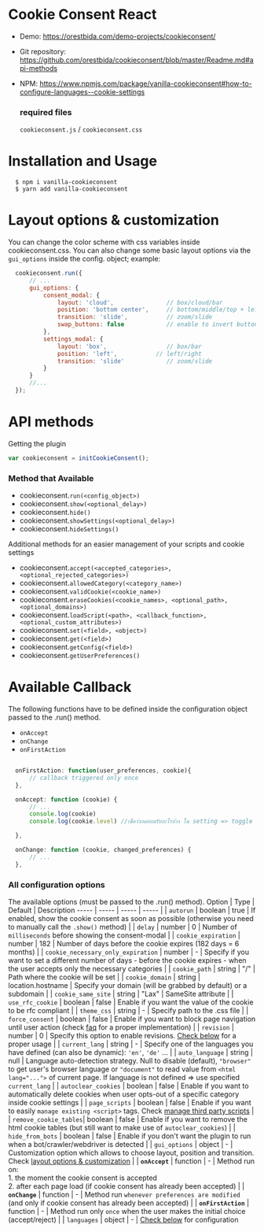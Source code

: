 # Cookie Consent React

* Demo: https://orestbida.com/demo-projects/cookieconsent/

* Git repository: https://github.com/orestbida/cookieconsent/blob/master/Readme.md#api-methods

* NPM: https://www.npmjs.com/package/vanilla-cookieconsent#how-to-configure-languages--cookie-settings


  ### required files
  `cookieconsent.js`  / `cookieconsent.css`


# Installation and Usage

      $ npm i vanilla-cookieconsent
      $ yarn add vanilla-cookieconsent

# Layout options & customization
You can change the color scheme with css variables inside cookieconsent.css. You can also change some basic layout options via the `gui_options` inside the config. object; example:
```js
  cookieconsent.run({
      // ...
      gui_options: {
          consent_modal: {
              layout: 'cloud',               // box/cloud/bar
              position: 'bottom center',     // bottom/middle/top + left/right/center
              transition: 'slide',           // zoom/slide
              swap_buttons: false            // enable to invert buttons
          },
          settings_modal: {
              layout: 'box',                 // box/bar
              position: 'left',           // left/right
              transition: 'slide'            // zoom/slide
          }
      }
      //...
  });
```
      
# API methods
Getting the plugin
```js
var cookieconsent = initCookieConsent();
```

### Method that Available

  * cookieconsent.`run(<config_object>)`
  * cookieconsent.`show(<optional_delay>)`
  * cookieconsent.`hide()`
  * cookieconsent.`showSettings(<optional_delay>)`
  * cookieconsent.`hideSettings()`

Additional methods for an easier management of your scripts and cookie settings


  * cookieconsent.`accept(<accepted_categories>, <optional_rejected_categories>)`
  * cookieconsent.`allowedCategory(<category_name>)`
  * cookieconsent.`validCookie(<cookie_name>)`
  * cookieconsent.`eraseCookies(<cookie_names>, <optional_path>, <optional_domains>)`
  * cookieconsent.`loadScript(<path>, <callback_function>, <optional_custom_attributes>)`
  * cookieconsent.`set(<field>, <object>)`
  * cookieconsent.`get(<field>)`
  * cookieconsent.`getConfig(<field>)`
  * cookieconsent.`getUserPreferences()`


# Available Callback
The following functions have to be defined inside the configuration object passed to the .run() method.
  * `onAccept`
  * `onChange`
  * `onFirstAction`

```js

  onFirstAction: function(user_preferences, cookie){
      // callback triggered only once
  },

  onAccept: function (cookie) {
      // ...
      console.log(cookie)
      console.log(cookie.level) //เช็คว่ากดยอมรับอะไรบ้าง ใน setting => toggle 

  },

  onChange: function (cookie, changed_preferences) {
      // ...
  },


```
  
### All configuration options

The available options (must be passed to the .run() method).
Option | Type | Default | Description
----- | ----- | ----- | ----- |
| `autorun`           	| boolean  	| true    	| If enabled, show the cookie consent as soon as possible (otherwise you need to manually call the `.show()` method)                |
| `delay`             	| number   	| 0       	| Number of `milliseconds` before showing the consent-modal                                                                         |
| `cookie_expiration` 	| number   	| 182     	| Number of days before the cookie expires (182 days = 6 months)                                                                    |
| `cookie_necessary_only_expiration` 	| number   	| -     	| Specify if you want to set a different number of days - before the cookie expires - when the user accepts only the necessary categories                                                |
| `cookie_path` 	    | string   	| "/"     	| Path where the cookie will be set                                                                                                 |
| `cookie_domain` 	    | string   	| location.hostname | Specify your domain (will be grabbed by default) or a subdomain                                                           |
| `cookie_same_site` 	| string   	| "Lax"     | SameSite attribute                                                           |
| `use_rfc_cookie` 	    | boolean   | false     | Enable if you want the value of the cookie to be rfc compliant                                            |
| `theme_css`         	| string   	| -       	| Specify path to the .css file                                             |
| `force_consent`       | boolean   | false     | Enable if you want to block page navigation until user action (check [faq](#faq) for a proper implementation) |
| `revision`            | number  	| 0   	    | Specify this option to enable revisions. [Check below](#how-to-enablemanage-revisions) for a proper usage |
| `current_lang`      	| string   	| -       	| Specify one of the languages you have defined (can also be dynamic): `'en'`, `'de'` ...                                           |
| `auto_language`     	| string  	| null  	| Language auto-detection strategy. Null to disable (default), `"browser"` to get user's browser language or `"document"` to read value from `<html lang="...">` of current page. If language is not defined => use specified `current_lang` |
| `autoclear_cookies` 	| boolean  	| false   	| Enable if you want to automatically delete cookies when user opts-out of a specific category inside cookie settings               |
| `page_scripts` 	    | boolean  	| false   	| Enable if you want to easily `manage existing <script>` tags. Check [manage third party scripts](#manage-third-party-scripts)     |
| `remove_cookie_tables`| boolean  	| false   	| Enable if you want to remove the html cookie tables (but still want to make use of `autoclear_cookies`)                           |
| `hide_from_bots`      | boolean  	| false   	| Enable if you don't want the plugin to run when a bot/crawler/webdriver is detected       |
| `gui_options`         | object  	| -   	    | Customization option which allows to choose layout, position	and transition. Check [layout options & customization](#layout-options--customization) |
| __`onAccept`__      	| function 	| -       	| Method run on: <br>  1. the moment the cookie consent is accepted <br> 2. after each page load (if cookie consent has already been accepted) |
| __`onChange`__      	| function 	| -       	| Method run `whenever preferences are modified` (and only if cookie consent has already been accepted)                             |
| __`onFirstAction`__   | function 	| -       	| Method run only `once` when the user makes the initial choice (accept/reject)                                                     |
| `languages`      	    | object 	| -       	| [Check below](#how-to-configure-languages--cookie-settings) for configuration


